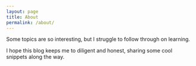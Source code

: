 ```yaml
---
layout: page
title: About
permalink: /about/
---
```


Some topics are so interesting, but I struggle to follow through on learning. 

I hope this blog keeps me to diligent and honest, sharing some cool snippets along the way.
